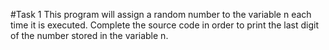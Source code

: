 #Task 1
This program will assign a random number to the variable n each time it is executed. Complete the source code in order to print the last digit of the number stored in the variable n.
